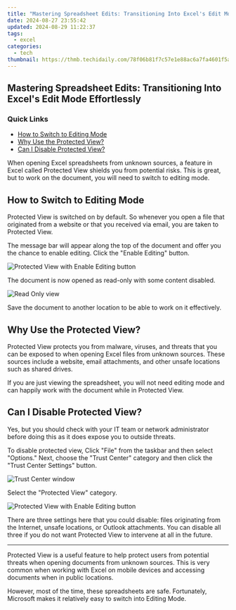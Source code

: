 ```yaml
---
title: "Mastering Spreadsheet Edits: Transitioning Into Excel's Edit Mode Effortlessly"
date: 2024-08-27 23:55:42
updated: 2024-08-29 11:22:37
tags:
  - excel
categories:
  - tech
thumbnail: https://thmb.techidaily.com/78f06b81f7c57e1e88ac6a7fa4601f5ae07cf7d31be3889aa12b125cc68b1e89.jpg
---
```


## Mastering Spreadsheet Edits: Transitioning Into Excel's Edit Mode Effortlessly

### Quick Links

* [How to Switch to Editing Mode](https://phone-solutions.techidaily.com/in-2024-how-to-use-life360-on-windows-pc-for-samsung-galaxy-a34-5g-drfone-by-drfone-virtual-android/)
* [Why Use the Protected View?](https://some-techniques.techidaily.com/2024-approved-focused-insights-the-best-camera-gimbals-for-iphones-androids-and-dslrs-1-10/)
* [Can I Disable Protected View?](https://fox-http.techidaily.com/grow-picture-dimensions-maintain-fidelity/)

 When opening Excel spreadsheets from unknown sources, a feature in Excel called Protected View shields you from potential risks. This is great, but to work on the document, you will need to switch to editing mode.

##  How to Switch to Editing Mode

 Protected View is switched on by default. So whenever you open a file that originated from a website or that you received via email, you are taken to Protected View.

 The message bar will appear along the top of the document and offer you the chance to enable editing. Click the "Enable Editing" button.

![Protected View with Enable Editing button](https://static1.howtogeekimages.com/wordpress/wp-content/uploads/2019/08/protected-view.png) 

 The document is now opened as read-only with some content disabled.

![Read Only view](https://static1.howtogeekimages.com/wordpress/wp-content/uploads/2019/08/read-only.png) 

 Save the document to another location to be able to work on it effectively.

##  Why Use the Protected View?

 Protected View protects you from malware, viruses, and threats that you can be exposed to when opening Excel files from unknown sources. These sources include a website, email attachments, and other unsafe locations such as shared drives.

 If you are just viewing the spreadsheet, you will not need editing mode and can happily work with the document while in Protected View.

##  Can I Disable Protected View?

 Yes, but you should check with your IT team or network administrator before doing this as it does expose you to outside threats.

 To disable protected view, Click "File" from the taskbar and then select "Options." Next, choose the "Trust Center" category and then click the "Trust Center Settings" button.

![Trust Center window](https://static1.howtogeekimages.com/wordpress/wp-content/uploads/2019/08/trust-center.png) 

 Select the "Protected View" category.

![Protected View with Enable Editing button](https://static1.howtogeekimages.com/wordpress/wp-content/uploads/2019/08/protected-view.png) 

 There are three settings here that you could disable: files originating from the Internet, unsafe locations, or Outlook attachments. You can disable all three if you do not want Protected View to intervene at all in the future.

---

 Protected View is a useful feature to help protect users from potential threats when opening documents from unknown sources. This is very common when working with Excel on mobile devices and accessing documents when in public locations.

 However, most of the time, these spreadsheets are safe. Fortunately, Microsoft makes it relatively easy to switch into Editing Mode.

<ins class="adsbygoogle"
     style="display:block"
     data-ad-format="autorelaxed"
     data-ad-client="ca-pub-7571918770474297"
     data-ad-slot="1223367746"></ins>



<ins class="adsbygoogle"
     style="display:block"
     data-ad-client="ca-pub-7571918770474297"
     data-ad-slot="8358498916"
     data-ad-format="auto"
     data-full-width-responsive="true"></ins>
